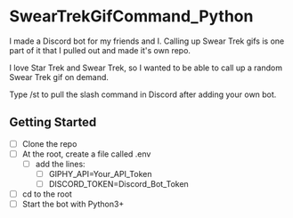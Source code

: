 # SwearTrekGifCommand_Python

I made a Discord bot for my friends and I.  Calling up Swear Trek gifs is one part of it that I pulled out and made it's own repo.

I love Star Trek and Swear Trek, so I wanted to be able to call up a random Swear Trek gif on demand.

Type /st to pull the slash command in Discord after adding your own bot.


## Getting Started

- [ ] Clone the repo
- [ ] At the root, create a file called .env
  - [ ] add the lines: <br>
     - [ ] GIPHY_API=Your_API_Token <br>
     - [ ] DISCORD_TOKEN=Discord_Bot_Token
- [ ] cd to the root
- [ ] Start the bot with Python3+     
